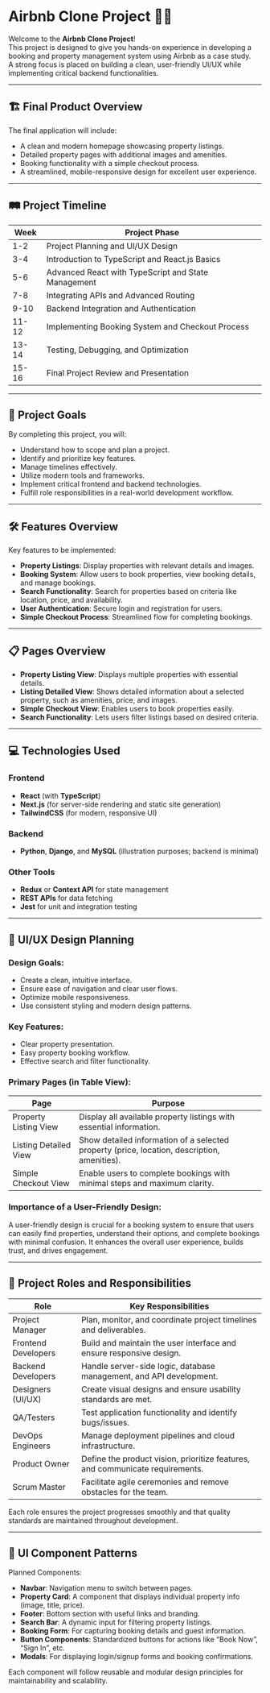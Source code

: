 # Airbnb Clone Project 🏡✨

Welcome to the **Airbnb Clone Project**!  
This project is designed to give you hands-on experience in developing a booking and property management system using Airbnb as a case study.  
A strong focus is placed on building a clean, user-friendly UI/UX while implementing critical backend functionalities.

---

## 🏗️ Final Product Overview

The final application will include:

- A clean and modern homepage showcasing property listings.
- Detailed property pages with additional images and amenities.
- Booking functionality with a simple checkout process.
- A streamlined, mobile-responsive design for excellent user experience.

---

## 🛤️ Project Timeline

| Week  | Project Phase                                   |
|------|-------------------------------------------------|
| 1-2  | Project Planning and UI/UX Design               |
| 3-4  | Introduction to TypeScript and React.js Basics  |
| 5-6  | Advanced React with TypeScript and State Management |
| 7-8  | Integrating APIs and Advanced Routing           |
| 9-10 | Backend Integration and Authentication          |
| 11-12| Implementing Booking System and Checkout Process |
| 13-14| Testing, Debugging, and Optimization            |
| 15-16| Final Project Review and Presentation           |

---

## 🎯 Project Goals

By completing this project, you will:

- Understand how to scope and plan a project.
- Identify and prioritize key features.
- Manage timelines effectively.
- Utilize modern tools and frameworks.
- Implement critical frontend and backend technologies.
- Fulfill role responsibilities in a real-world development workflow.

---

## 🛠️ Features Overview

Key features to be implemented:

- **Property Listings**: Display properties with relevant details and images.
- **Booking System**: Allow users to book properties, view booking details, and manage bookings.
- **Search Functionality**: Search for properties based on criteria like location, price, and availability.
- **User Authentication**: Secure login and registration for users.
- **Simple Checkout Process**: Streamlined flow for completing bookings.

---

## 📋 Pages Overview

- **Property Listing View**: Displays multiple properties with essential details.
- **Listing Detailed View**: Shows detailed information about a selected property, such as amenities, price, and images.
- **Simple Checkout View**: Enables users to book properties easily.
- **Search Functionality**: Lets users filter listings based on desired criteria.

---

## 💻 Technologies Used

### Frontend
- **React** (with **TypeScript**)
- **Next.js** (for server-side rendering and static site generation)
- **TailwindCSS** (for modern, responsive UI)

### Backend
- **Python**, **Django**, and **MySQL** (illustration purposes; backend is minimal)

### Other Tools
- **Redux** or **Context API** for state management
- **REST APIs** for data fetching
- **Jest** for unit and integration testing

---

## 🧠 UI/UX Design Planning

### Design Goals:
- Create a clean, intuitive interface.
- Ensure ease of navigation and clear user flows.
- Optimize mobile responsiveness.
- Use consistent styling and modern design patterns.

### Key Features:
- Clear property presentation.
- Easy property booking workflow.
- Effective search and filter functionality.

### Primary Pages (in Table View):

| Page                   | Purpose |
|-------------------------|---------|
| Property Listing View   | Display all available property listings with essential information. |
| Listing Detailed View   | Show detailed information of a selected property (price, location, description, amenities). |
| Simple Checkout View    | Enable users to complete bookings with minimal steps and maximum clarity. |

### Importance of a User-Friendly Design:
A user-friendly design is crucial for a booking system to ensure that users can easily find properties, understand their options, and complete bookings with minimal confusion. It enhances the overall user experience, builds trust, and drives engagement.

---

## 👥 Project Roles and Responsibilities

| Role                  | Key Responsibilities |
|------------------------|-----------------------|
| Project Manager        | Plan, monitor, and coordinate project timelines and deliverables. |
| Frontend Developers    | Build and maintain the user interface and ensure responsive design. |
| Backend Developers     | Handle server-side logic, database management, and API development. |
| Designers (UI/UX)      | Create visual designs and ensure usability standards are met. |
| QA/Testers             | Test application functionality and identify bugs/issues. |
| DevOps Engineers       | Manage deployment pipelines and cloud infrastructure. |
| Product Owner          | Define the product vision, prioritize features, and communicate requirements. |
| Scrum Master           | Facilitate agile ceremonies and remove obstacles for the team. |

Each role ensures the project progresses smoothly and that quality standards are maintained throughout development.

---

## 🧩 UI Component Patterns

Planned Components:

- **Navbar**: Navigation menu to switch between pages.
- **Property Card**: A component that displays individual property info (image, title, price).
- **Footer**: Bottom section with useful links and branding.
- **Search Bar**: A dynamic input for filtering property listings.
- **Booking Form**: For capturing booking details and guest information.
- **Button Components**: Standardized buttons for actions like “Book Now”, “Sign In”, etc.
- **Modals**: For displaying login/signup forms and booking confirmations.

Each component will follow reusable and modular design principles for maintainability and scalability.
